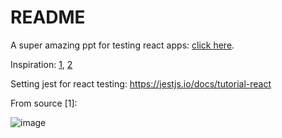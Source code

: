 # README

A super amazing ppt for testing react apps: [click here](https://docs.google.com/presentation/d/1EEKLMsFThljPzv_tJclohOE1eNR_032pF8qdslMP-Bc/edit#slide=id.g36c70dce5d_0_28).

Inspiration: [1](https://docs.google.com/presentation/d/1EEKLMsFThljPzv_tJclohOE1eNR_032pF8qdslMP-Bc/edit#slide=id.g381442dd5f_0_1), [2](https://jestjs.io/docs/snapshot-testing)

Setting jest for react testing: https://jestjs.io/docs/tutorial-react

From source [1]:

![image](https://user-images.githubusercontent.com/31458531/177586439-f05c2637-6440-49fc-8a5b-924d4c9315cf.png)
